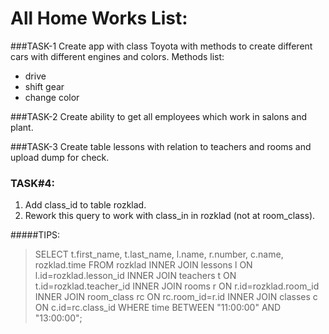 # All Home Works List:

###TASK-1
Create app with class Toyota with methods to create different cars with different engines and colors.
Methods list:
* drive
* shift gear
* change color

###TASK-2
Create ability to get all employees which work in salons and plant.

###TASK-3
Create table lessons with relation to teachers and rooms and upload dump for check.

### TASK#4:
1) Add class_id to table rozklad.
 2) Rework this query to work with class_in in rozklad (not at room_class).

#####TIPS:
> SELECT t.first_name, t.last_name, l.name, r.number, c.name, rozklad.time FROM rozklad INNER JOIN lessons l ON l.id=rozklad.lesson_id INNER JOIN teachers t ON t.id=rozklad.teacher_id INNER JOIN rooms r ON r.id=rozklad.room_id INNER JOIN room_class rc ON rc.room_id=r.id INNER JOIN classes c ON c.id=rc.class_id WHERE time BETWEEN "11:00:00" AND "13:00:00";
